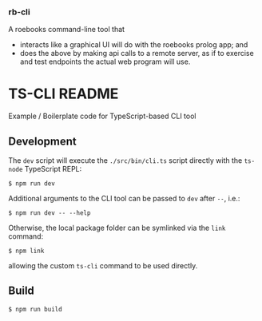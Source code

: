 
### rb-cli

A roebooks command-line tool that
- interacts like a graphical UI will do with the roebooks prolog app; and 
- does the above by making api calls to a remote server, as if to exercise and test endpoints the actual web program will use.






# TS-CLI README

Example / Boilerplate code for TypeScript-based CLI tool

## Development
The `dev` script will execute the `./src/bin/cli.ts` script directly with the `ts-node` TypeScript REPL:
```
$ npm run dev
```
Additional arguments to the CLI tool can be passed to `dev` after `--`, i.e.:
```
$ npm run dev -- --help
```

Otherwise, the local package folder can be symlinked via the `link` command:
```
$ npm link
```
allowing the custom `ts-cli` command to be used directly.


## Build
```
$ npm run build
```
